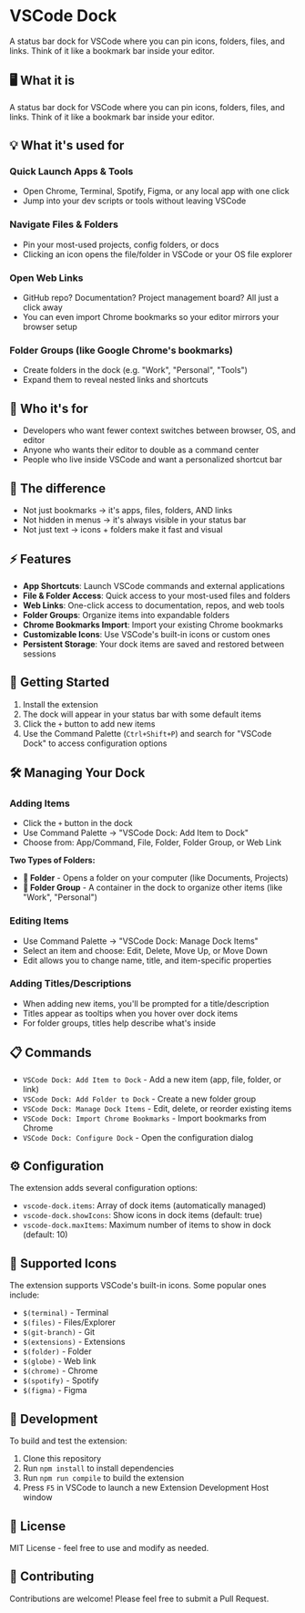 # VSCode Dock

A status bar dock for VSCode where you can pin icons, folders, files, and links. Think of it like a bookmark bar inside your editor.

## 🖥️ What it is

A status bar dock for VSCode where you can pin icons, folders, files, and links.
Think of it like a bookmark bar inside your editor.

## 💡 What it's used for

### Quick Launch Apps & Tools
- Open Chrome, Terminal, Spotify, Figma, or any local app with one click
- Jump into your dev scripts or tools without leaving VSCode

### Navigate Files & Folders
- Pin your most-used projects, config folders, or docs
- Clicking an icon opens the file/folder in VSCode or your OS file explorer

### Open Web Links
- GitHub repo? Documentation? Project management board? All just a click away
- You can even import Chrome bookmarks so your editor mirrors your browser setup

### Folder Groups (like Google Chrome's bookmarks)
- Create folders in the dock (e.g. "Work", "Personal", "Tools")
- Expand them to reveal nested links and shortcuts

## 🎯 Who it's for

- Developers who want fewer context switches between browser, OS, and editor
- Anyone who wants their editor to double as a command center
- People who live inside VSCode and want a personalized shortcut bar

## 🔑 The difference

- Not just bookmarks → it's apps, files, folders, AND links
- Not hidden in menus → it's always visible in your status bar
- Not just text → icons + folders make it fast and visual

## ⚡ Features

- **App Shortcuts**: Launch VSCode commands and external applications
- **File & Folder Access**: Quick access to your most-used files and folders
- **Web Links**: One-click access to documentation, repos, and web tools
- **Folder Groups**: Organize items into expandable folders
- **Chrome Bookmarks Import**: Import your existing Chrome bookmarks
- **Customizable Icons**: Use VSCode's built-in icons or custom ones
- **Persistent Storage**: Your dock items are saved and restored between sessions

## 🚀 Getting Started

1. Install the extension
2. The dock will appear in your status bar with some default items
3. Click the `+` button to add new items
4. Use the Command Palette (`Ctrl+Shift+P`) and search for "VSCode Dock" to access configuration options

## 🛠️ Managing Your Dock

### Adding Items
- Click the `+` button in the dock
- Use Command Palette → "VSCode Dock: Add Item to Dock"
- Choose from: App/Command, File, Folder, Folder Group, or Web Link

**Two Types of Folders:**
- **📂 Folder** - Opens a folder on your computer (like Documents, Projects)
- **📁 Folder Group** - A container in the dock to organize other items (like "Work", "Personal")

### Editing Items
- Use Command Palette → "VSCode Dock: Manage Dock Items"
- Select an item and choose: Edit, Delete, Move Up, or Move Down
- Edit allows you to change name, title, and item-specific properties

### Adding Titles/Descriptions
- When adding new items, you'll be prompted for a title/description
- Titles appear as tooltips when you hover over dock items
- For folder groups, titles help describe what's inside

## 📋 Commands

- `VSCode Dock: Add Item to Dock` - Add a new item (app, file, folder, or link)
- `VSCode Dock: Add Folder to Dock` - Create a new folder group
- `VSCode Dock: Manage Dock Items` - Edit, delete, or reorder existing items
- `VSCode Dock: Import Chrome Bookmarks` - Import bookmarks from Chrome
- `VSCode Dock: Configure Dock` - Open the configuration dialog

## ⚙️ Configuration

The extension adds several configuration options:

- `vscode-dock.items`: Array of dock items (automatically managed)
- `vscode-dock.showIcons`: Show icons in dock items (default: true)
- `vscode-dock.maxItems`: Maximum number of items to show in dock (default: 10)

## 🎨 Supported Icons

The extension supports VSCode's built-in icons. Some popular ones include:

- `$(terminal)` - Terminal
- `$(files)` - Files/Explorer
- `$(git-branch)` - Git
- `$(extensions)` - Extensions
- `$(folder)` - Folder
- `$(globe)` - Web link
- `$(chrome)` - Chrome
- `$(spotify)` - Spotify
- `$(figma)` - Figma

## 🔧 Development

To build and test the extension:

1. Clone this repository
2. Run `npm install` to install dependencies
3. Run `npm run compile` to build the extension
4. Press `F5` in VSCode to launch a new Extension Development Host window

## 📝 License

MIT License - feel free to use and modify as needed.

## 🤝 Contributing

Contributions are welcome! Please feel free to submit a Pull Request.
